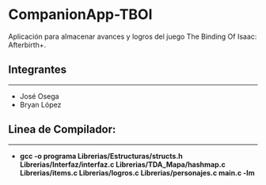 # CompanionApp-TBOI
Aplicación para almacenar avances y logros del juego The Binding Of Isaac: Afterbirth+.

## Integrantes
---

- José Osega
- Bryan López

## Linea de Compilador: 
---

- **gcc -o programa Librerias/Estructuras/structs.h Librerias/Interfaz/interfaz.c Librerias/TDA_Mapa/hashmap.c Librerias/items.c Librerias/logros.c Librerias/personajes.c main.c -lm**
